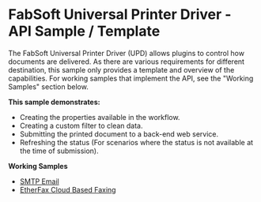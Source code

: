 # FabSoft Universal Printer Driver - API Sample / Template
The FabSoft Universal Printer Driver (UPD) allows plugins to control how documents are delivered. As there are various requirements for different destination, this sample only provides a template and overview of the capabilities. For working samples that implement the API, see the "Working Samples" section below.

**This sample demonstrates:**

* Creating the properties available in the workflow.
* Creating a custom filter to clean data.
* Submitting the printed document to a back-end web service.
* Refreshing the status (For scenarios where the status is not available at the time of submission).


**Working Samples**
* [SMTP Email](https://github.com/fabsoft-upd/SmtpEmail)
* [EtherFax Cloud Based Faxing](https://github.com/fabsoft-upd/EtherFax)
